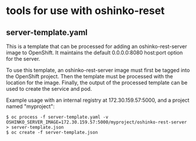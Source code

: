 # tools for use with oshinko-reset

## server-template.yaml

This is a template that can be processed for adding an oshinko-rest-server
image to OpenShift. It maintains the default 0.0.0.0:8080 host:port option
for the server.

To use this template, an oshinko-rest-server image must first be tagged into
the OpenShift project. Then the template must be processed with the location
for the image. Finally, the output of the processed template can be used
to create the service and pod.

Example usage with an internal registry at 172.30.159.57:5000, and a project
named "myproject":

    $ oc process -f server-template.yaml -v OSHINKO_SERVER_IMAGE=172.30.159.57:5000/myproject/oshinko-rest-server > server-template.json
    $ oc create -f server-template.json
